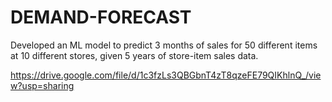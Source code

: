 # DEMAND-FORECAST
Developed an ML model to predict 3 months of sales for 50 different items at 10 different stores, given 5 years of store-item sales data.


https://drive.google.com/file/d/1c3fzLs3QBGbnT4zT8qzeFE79QIKhlnQ_/view?usp=sharing
